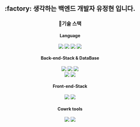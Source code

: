 
<h2 align="center"> :factory: 생각하는 백엔드 개발자 유정현 입니다. </h2>
<div align="center">
  


  ### 🔨기술 스택

  #### Language
  <img src="https://img.shields.io/badge/java-brown?style=for-the-badge&logo=java&logoColor=white">
  <img src="https://img.shields.io/badge/js-F7DF1E?style=for-the-badge&logo=javascript&logoColor=white">
  <img src="https://img.shields.io/badge/html5-E34F26?style=for-the-badge&logo=html5&logoColor=white"> 
  <img src="https://img.shields.io/badge/css3-1572B6?style=for-the-badge&logo=css3&logoColor=white"> 
  
  #### Back-end-Stack & DataBase
  <img src="https://img.shields.io/badge/spring-6DB33F?style=for-the-badge&logo=spring&logoColor=white">
  <img src="https://img.shields.io/badge/springboot-6DB33F?style=for-the-badge&logo=springboot&logoColor=white">
  <img src="https://img.shields.io/badge/Thymeleaf-005F0F?style=for-the-badge&logo=Thymeleaf&logoColor=white">
  <br>
  <img src="https://img.shields.io/badge/MySQL-4479A1?style=for-the-badge&logo=MySQL&logoColor=white"> 
  <img src="https://img.shields.io/badge/DBeaver-382923?style=for-the-badge&logo=DBeaver&logoColor=white">

  #### Front-end-Stack
  <img src="https://img.shields.io/badge/React-61DAFB?style=for-the-badge&logo=React&logoColor=white">
  <img src="https://img.shields.io/badge/styledcomponents-DB7093?style=for-the-badge&logo=styled-components&logoColor=white">
  
  #### Cowrk tools
  <img src="https://img.shields.io/badge/intellijIDEA-000000?style=for-the-badge&logo=intellijIDEA&logoColor=white"> 
  <img src="https://img.shields.io/badge/EclipseIDE-2C2255?style=for-the-badge&logo=EclipseIDE&logoColor=white"> 

</div>


<!--
**dbdb1114/dbdb1114** is a ✨ _special_ ✨ repository because its `README.md` (this file) appears on your GitHub profile.

Here are some ideas to get you started:

- 🔭 I’m currently working on ...
- 🌱 I’m currently learning ...
- 👯 I’m looking to collaborate on ...
- 🤔 I’m looking for help with ...
- 💬 Ask me about ...
- 📫 How to reach me: ...
- 😄 Pronouns: ...
- ⚡ Fun fact: ...
-->
</div>
